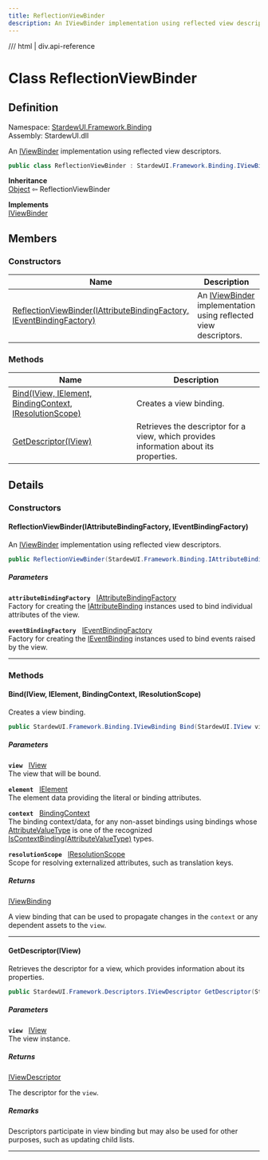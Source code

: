 ```yaml
---
title: ReflectionViewBinder
description: An IViewBinder implementation using reflected view descriptors.
---
```


<link rel="stylesheet" href="/StardewUI/stylesheets/reference.css" />

/// html | div.api-reference

# Class ReflectionViewBinder

## Definition

<div class="api-definition" markdown>

Namespace: [StardewUI.Framework.Binding](index.md)  
Assembly: StardewUI.dll  

</div>

An [IViewBinder](iviewbinder.md) implementation using reflected view descriptors.

```cs
public class ReflectionViewBinder : StardewUI.Framework.Binding.IViewBinder
```

**Inheritance**  
[Object](https://learn.microsoft.com/en-us/dotnet/api/system.object) ⇦ ReflectionViewBinder

**Implements**  
[IViewBinder](iviewbinder.md)

## Members

### Constructors

 | Name | Description |
| --- | --- |
| [ReflectionViewBinder(IAttributeBindingFactory, IEventBindingFactory)](#reflectionviewbinderiattributebindingfactory-ieventbindingfactory) | An [IViewBinder](iviewbinder.md) implementation using reflected view descriptors. | 

### Methods

 | Name | Description |
| --- | --- |
| [Bind(IView, IElement, BindingContext, IResolutionScope)](#bindiview-ielement-bindingcontext-iresolutionscope) | Creates a view binding. | 
| [GetDescriptor(IView)](#getdescriptoriview) | Retrieves the descriptor for a view, which provides information about its properties. | 

## Details

### Constructors

#### ReflectionViewBinder(IAttributeBindingFactory, IEventBindingFactory)

An [IViewBinder](iviewbinder.md) implementation using reflected view descriptors.

```cs
public ReflectionViewBinder(StardewUI.Framework.Binding.IAttributeBindingFactory attributeBindingFactory, StardewUI.Framework.Binding.IEventBindingFactory eventBindingFactory);
```

##### Parameters

**`attributeBindingFactory`** &nbsp; [IAttributeBindingFactory](iattributebindingfactory.md)  
Factory for creating the [IAttributeBinding](iattributebinding.md) instances used to bind individual attributes of the view.

**`eventBindingFactory`** &nbsp; [IEventBindingFactory](ieventbindingfactory.md)  
Factory for creating the [IEventBinding](ieventbinding.md) instances used to bind events raised by the view.

-----

### Methods

#### Bind(IView, IElement, BindingContext, IResolutionScope)

Creates a view binding.

```cs
public StardewUI.Framework.Binding.IViewBinding Bind(StardewUI.IView view, StardewUI.Framework.Dom.IElement element, StardewUI.Framework.Binding.BindingContext context, StardewUI.Framework.Content.IResolutionScope resolutionScope);
```

##### Parameters

**`view`** &nbsp; [IView](../../iview.md)  
The view that will be bound.

**`element`** &nbsp; [IElement](../dom/ielement.md)  
The element data providing the literal or binding attributes.

**`context`** &nbsp; [BindingContext](bindingcontext.md)  
The binding context/data, for any non-asset bindings using bindings whose [AttributeValueType](../grammar/attributevaluetype.md) is one of the recognized [IsContextBinding(AttributeValueType)](../grammar/attributevaluetypeextensions.md#iscontextbindingattributevaluetype) types.

**`resolutionScope`** &nbsp; [IResolutionScope](../content/iresolutionscope.md)  
Scope for resolving externalized attributes, such as translation keys.

##### Returns

[IViewBinding](iviewbinding.md)

  A view binding that can be used to propagate changes in the `context` or any dependent assets to the `view`.

-----

#### GetDescriptor(IView)

Retrieves the descriptor for a view, which provides information about its properties.

```cs
public StardewUI.Framework.Descriptors.IViewDescriptor GetDescriptor(StardewUI.IView view);
```

##### Parameters

**`view`** &nbsp; [IView](../../iview.md)  
The view instance.

##### Returns

[IViewDescriptor](../descriptors/iviewdescriptor.md)

  The descriptor for the `view`.

##### Remarks

Descriptors participate in view binding but may also be used for other purposes, such as updating child lists.

-----

